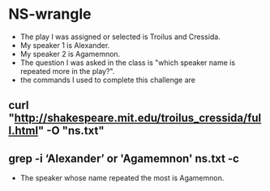 # NS-wrangle
- The play I was assigned or selected is Troilus and Cressida.
- My speaker 1 is Alexander.
- My speaker 2 is Agamemnon.
- The question I was asked in the class is "which speaker name is repeated more in the play?".
- the commands I used to complete this challenge are 
##  curl "http://shakespeare.mit.edu/troilus_cressida/full.html" -O "ns.txt"
## grep -i ‘Alexander’ or 'Agamemnon' ns.txt -c
- The speaker whose name repeated the most is Agamemnon.
